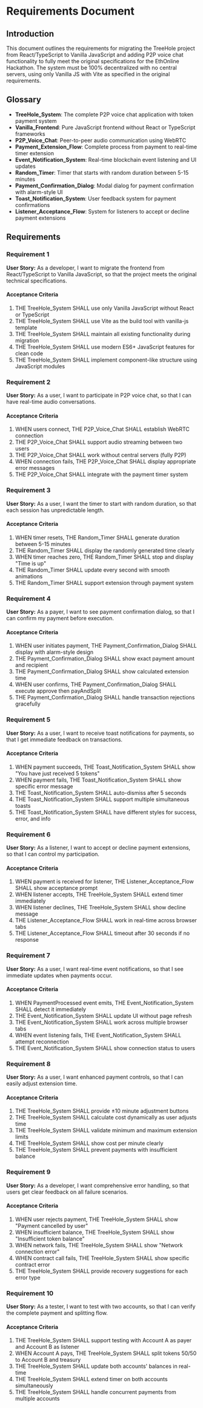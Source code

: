 # Requirements Document

## Introduction

This document outlines the requirements for migrating the TreeHole project from React/TypeScript to Vanilla JavaScript and adding P2P voice chat functionality to fully meet the original specifications for the EthOnline Hackathon. The system must be 100% decentralized with no central servers, using only Vanilla JS with Vite as specified in the original requirements.

## Glossary

- **TreeHole_System**: The complete P2P voice chat application with token payment system
- **Vanilla_Frontend**: Pure JavaScript frontend without React or TypeScript frameworks
- **P2P_Voice_Chat**: Peer-to-peer audio communication using WebRTC
- **Payment_Extension_Flow**: Complete process from payment to real-time timer extension
- **Event_Notification_System**: Real-time blockchain event listening and UI updates
- **Random_Timer**: Timer that starts with random duration between 5-15 minutes
- **Payment_Confirmation_Dialog**: Modal dialog for payment confirmation with alarm-style UI
- **Toast_Notification_System**: User feedback system for payment confirmations
- **Listener_Acceptance_Flow**: System for listeners to accept or decline payment extensions

## Requirements

### Requirement 1

**User Story:** As a developer, I want to migrate the frontend from React/TypeScript to Vanilla JavaScript, so that the project meets the original technical specifications.

#### Acceptance Criteria

1. THE TreeHole_System SHALL use only Vanilla JavaScript without React or TypeScript
2. THE TreeHole_System SHALL use Vite as the build tool with vanilla-js template
3. THE TreeHole_System SHALL maintain all existing functionality during migration
4. THE TreeHole_System SHALL use modern ES6+ JavaScript features for clean code
5. THE TreeHole_System SHALL implement component-like structure using JavaScript modules

### Requirement 2

**User Story:** As a user, I want to participate in P2P voice chat, so that I can have real-time audio conversations.

#### Acceptance Criteria

1. WHEN users connect, THE P2P_Voice_Chat SHALL establish WebRTC connection
2. THE P2P_Voice_Chat SHALL support audio streaming between two users
3. THE P2P_Voice_Chat SHALL work without central servers (fully P2P)
4. WHEN connection fails, THE P2P_Voice_Chat SHALL display appropriate error messages
5. THE P2P_Voice_Chat SHALL integrate with the payment timer system

### Requirement 3

**User Story:** As a user, I want the timer to start with random duration, so that each session has unpredictable length.

#### Acceptance Criteria

1. WHEN timer resets, THE Random_Timer SHALL generate duration between 5-15 minutes
2. THE Random_Timer SHALL display the randomly generated time clearly
3. WHEN timer reaches zero, THE Random_Timer SHALL stop and display "Time is up"
4. THE Random_Timer SHALL update every second with smooth animations
5. THE Random_Timer SHALL support extension through payment system

### Requirement 4

**User Story:** As a payer, I want to see payment confirmation dialog, so that I can confirm my payment before execution.

#### Acceptance Criteria

1. WHEN user initiates payment, THE Payment_Confirmation_Dialog SHALL display with alarm-style design
2. THE Payment_Confirmation_Dialog SHALL show exact payment amount and recipient
3. THE Payment_Confirmation_Dialog SHALL show calculated extension time
4. WHEN user confirms, THE Payment_Confirmation_Dialog SHALL execute approve then payAndSplit
5. THE Payment_Confirmation_Dialog SHALL handle transaction rejections gracefully

### Requirement 5

**User Story:** As a user, I want to receive toast notifications for payments, so that I get immediate feedback on transactions.

#### Acceptance Criteria

1. WHEN payment succeeds, THE Toast_Notification_System SHALL show "You have just received 5 tokens"
2. WHEN payment fails, THE Toast_Notification_System SHALL show specific error message
3. THE Toast_Notification_System SHALL auto-dismiss after 5 seconds
4. THE Toast_Notification_System SHALL support multiple simultaneous toasts
5. THE Toast_Notification_System SHALL have different styles for success, error, and info

### Requirement 6

**User Story:** As a listener, I want to accept or decline payment extensions, so that I can control my participation.

#### Acceptance Criteria

1. WHEN payment is received for listener, THE Listener_Acceptance_Flow SHALL show acceptance prompt
2. WHEN listener accepts, THE TreeHole_System SHALL extend timer immediately
3. WHEN listener declines, THE TreeHole_System SHALL show decline message
4. THE Listener_Acceptance_Flow SHALL work in real-time across browser tabs
5. THE Listener_Acceptance_Flow SHALL timeout after 30 seconds if no response

### Requirement 7

**User Story:** As a user, I want real-time event notifications, so that I see immediate updates when payments occur.

#### Acceptance Criteria

1. WHEN PaymentProcessed event emits, THE Event_Notification_System SHALL detect it immediately
2. THE Event_Notification_System SHALL update UI without page refresh
3. THE Event_Notification_System SHALL work across multiple browser tabs
4. WHEN event listening fails, THE Event_Notification_System SHALL attempt reconnection
5. THE Event_Notification_System SHALL show connection status to users

### Requirement 8

**User Story:** As a user, I want enhanced payment controls, so that I can easily adjust extension time.

#### Acceptance Criteria

1. THE TreeHole_System SHALL provide ±10 minute adjustment buttons
2. THE TreeHole_System SHALL calculate cost dynamically as user adjusts time
3. THE TreeHole_System SHALL validate minimum and maximum extension limits
4. THE TreeHole_System SHALL show cost per minute clearly
5. THE TreeHole_System SHALL prevent payments with insufficient balance

### Requirement 9

**User Story:** As a developer, I want comprehensive error handling, so that users get clear feedback on all failure scenarios.

#### Acceptance Criteria

1. WHEN user rejects payment, THE TreeHole_System SHALL show "Payment cancelled by user"
2. WHEN insufficient balance, THE TreeHole_System SHALL show "Insufficient token balance"
3. WHEN network fails, THE TreeHole_System SHALL show "Network connection error"
4. WHEN contract call fails, THE TreeHole_System SHALL show specific contract error
5. THE TreeHole_System SHALL provide recovery suggestions for each error type

### Requirement 10

**User Story:** As a tester, I want to test with two accounts, so that I can verify the complete payment and splitting flow.

#### Acceptance Criteria

1. THE TreeHole_System SHALL support testing with Account A as payer and Account B as listener
2. WHEN Account A pays, THE TreeHole_System SHALL split tokens 50/50 to Account B and treasury
3. THE TreeHole_System SHALL update both accounts' balances in real-time
4. THE TreeHole_System SHALL extend timer on both accounts simultaneously
5. THE TreeHole_System SHALL handle concurrent payments from multiple accounts